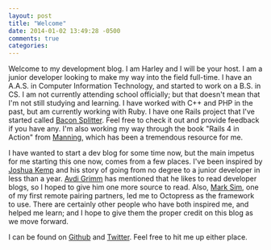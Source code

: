 ```yaml
---
layout: post
title: "Welcome"
date: 2014-01-02 13:49:28 -0500
comments: true
categories: 
---
```

Welcome to my development blog. I am Harley and I will be your host. I am a
junior developer looking to make my way into the field full-time. I have an
A.A.S. in Computer Information Technology, and started to work on a B.S. in CS.
I am not currently attending school officially; but that doesn't mean that I'm
not still studying and learning. I have worked with C++ and PHP in the past, but
am currently working with Ruby. I have one Rails project that I've started
called [Bacon Splitter](http://bacon-splitter.herokuapp.com/ "Bacon Splitter").
Feel free to check it out and provide feedback if you have any. I'm also working
my way through the book "Rails 4 in Action" from
[Manning](http://www.manning.com/bigg2/), which has been a tremendous resource
for me. <!-- more --> 

I have wanted to start a dev blog for some time now, but the main impetus for me
starting this one now, comes from a few places. I've been inspired by 
[Joshua Kemp](https://twitter.com/Joshuakemp01) and his story of going from no
degree to a junior developer in less than a year. 
[Avdi Grimm](https://twitter.com/avdi) has mentioned that he likes to read 
developer blogs, so I hoped to give him one more source to read. Also, 
[Mark Sim](https://twitter.com/marksim), one of my first remote pairing partners,
led me to Octopress as the framework to use. There are certainly other people 
who have both inspired me, and helped me learn; and I hope to give them the 
proper credit on this blog as we move forward.

I can be found on [Github](https://github.com/hinbody) and 
[Twitter](https://twitter.com/hinbody). Feel free to hit me up either place. 

